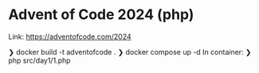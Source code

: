 # Advent of Code 2024 (php)

Link: https://adventofcode.com/2024

❯ docker build -t adventofcode .
❯ docker compose up -d
    In container: ❯ php src/day1/1.php
